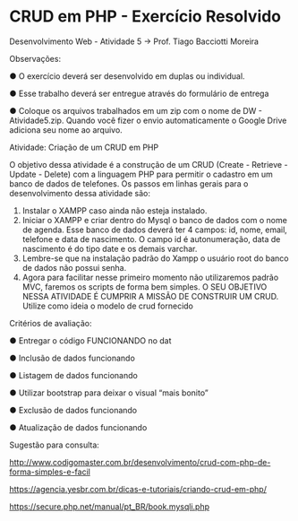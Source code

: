 # CRUD em PHP - Exercício Resolvido

Desenvolvimento Web - Atividade 5  -> Prof. Tiago Bacciotti Moreira

Observações:

● O exercício deverá ser desenvolvido em duplas ou individual.

● Esse trabalho deverá ser entregue através do formulário de entrega 

● Coloque os arquivos trabalhados em um zip com o nome de DW - Atividade5.zip. Quando você fizer o
envio automaticamente o Google Drive adiciona seu nome ao arquivo.

Atividade: Criação de um CRUD em PHP

O objetivo dessa atividade é a construção de um CRUD (Create - Retrieve - Update - Delete) com a
linguagem PHP para permitir o cadastro em um banco de dados de telefones. Os passos em linhas
gerais para o desenvolvimento dessa atividade são:

1) Instalar o XAMPP caso ainda não esteja instalado.
2) Iniciar o XAMPP e criar dentro do Mysql o banco de dados com o nome de agenda. Esse
banco de dados deverá ter 4 campos: id, nome, email, telefone e data de nascimento. O campo
id é autonumeração, data de nascimento é do tipo date e os demais varchar.
3) Lembre-se que na instalação padrão do Xampp o usuário root do banco de dados não possui
senha.
4) Agora para facilitar nesse primeiro momento não utilizaremos padrão MVC, faremos os scripts
de forma bem simples. O SEU OBJETIVO NESSA ATIVIDADE É CUMPRIR A MISSÃO DE
CONSTRUIR UM CRUD. Utilize como ideia o modelo de crud fornecido

Critérios de avaliação:

● Entregar o código FUNCIONANDO no dat

● Inclusão de dados funcionando

● Listagem de dados funcionando

● Utilizar bootstrap para deixar o visual “mais bonito”

● Exclusão de dados funcionando

● Atualização de dados funcionando


Sugestão para consulta:

http://www.codigomaster.com.br/desenvolvimento/crud-com-php-de-forma-simples-e-facil

https://agencia.yesbr.com.br/dicas-e-tutoriais/criando-crud-em-php/

https://secure.php.net/manual/pt_BR/book.mysqli.php
